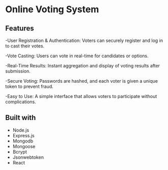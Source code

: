 # Online Voting System

## Features

-User Registration & Authentication: Voters can securely register and log in to cast their votes.

-Vote Casting: Users can vote in real-time for candidates or options.

-Real-Time Results: Instant aggregation and display of voting results after submission.

-Secure Voting: Passwords are hashed, and each voter is given a unique token to prevent fraud.

-Easy to Use: A simple interface that allows voters to participate without complications.

## Built with

- Node.js
- Express.js
- Mongodb
- Mongoose
- Bcrypt
- Jsonwebtoken
- React
